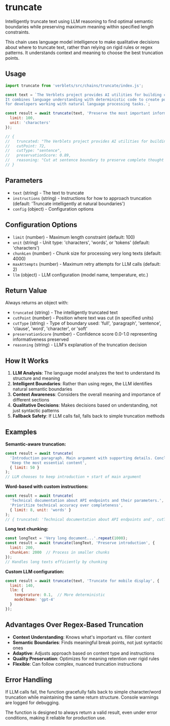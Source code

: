 # truncate

Intelligently truncate text using LLM reasoning to find optimal semantic boundaries while preserving maximum meaning within specified length constraints.

This chain uses language model intelligence to make qualitative decisions about where to truncate text, rather than relying on rigid rules or regex patterns. It understands context and meaning to choose the best truncation points.

## Usage

```javascript
import truncate from 'verblets/src/chains/truncate/index.js';

const text = `The Verblets project provides AI utilities for building complex systems. 
It combines language understanding with deterministic code to create powerful tools 
for developers working with natural language processing tasks.`;

const result = await truncate(text, 'Preserve the most important information', {
  limit: 100,
  unit: 'characters'
});

// {
//   truncated: "The Verblets project provides AI utilities for building complex systems.",
//   cutPoint: 72,
//   cutType: "sentence", 
//   preservationScore: 0.89,
//   reasoning: "Cut at sentence boundary to preserve complete thought about the project's purpose"
// }
```

## Parameters

- `text` (string) - The text to truncate
- `instructions` (string) - Instructions for how to approach truncation (default: 'Truncate intelligently at natural boundaries')
- `config` (object) - Configuration options

## Configuration Options

- `limit` (number) - Maximum length constraint (default: 100)
- `unit` (string) - Unit type: 'characters', 'words', or 'tokens' (default: 'characters')
- `chunkLen` (number) - Chunk size for processing very long texts (default: 4000)
- `maxAttempts` (number) - Maximum retry attempts for LLM calls (default: 2)
- `llm` (object) - LLM configuration (model name, temperature, etc.)

## Return Value

Always returns an object with:

- `truncated` (string) - The intelligently truncated text
- `cutPoint` (number) - Position where text was cut (in specified units)
- `cutType` (string) - Type of boundary used: 'full', 'paragraph', 'sentence', 'clause', 'word', 'character', or 'soft'
- `preservationScore` (number) - Confidence score 0.0-1.0 representing informativeness preserved
- `reasoning` (string) - LLM's explanation of the truncation decision

## How It Works

1. **LLM Analysis**: The language model analyzes the text to understand its structure and meaning
2. **Intelligent Boundaries**: Rather than using regex, the LLM identifies natural semantic boundaries
3. **Context Awareness**: Considers the overall meaning and importance of different sections
4. **Qualitative Decisions**: Makes decisions based on understanding, not just syntactic patterns
5. **Fallback Safety**: If LLM calls fail, falls back to simple truncation methods

## Examples

**Semantic-aware truncation:**
```javascript
const result = await truncate(
  'Introduction paragraph. Main argument with supporting details. Conclusion.',
  'Keep the most essential content',
  { limit: 50 }
);
// LLM chooses to keep introduction + start of main argument
```

**Word-based with custom instructions:**
```javascript
const result = await truncate(
  'Technical documentation about API endpoints and their parameters.',
  'Prioritize technical accuracy over completeness',
  { limit: 8, unit: 'words' }
);
// { truncated: 'Technical documentation about API endpoints and', cutType: 'word', ... }
```

**Long text chunking:**
```javascript
const longText = 'Very long document...'.repeat(1000);
const result = await truncate(longText, 'Preserve introduction', {
  limit: 200,
  chunkLen: 2000  // Process in smaller chunks
});
// Handles long texts efficiently by chunking
```

**Custom LLM configuration:**
```javascript
const result = await truncate(text, 'Truncate for mobile display', {
  limit: 140,
  llm: {
    temperature: 0.1,  // More deterministic
    modelName: 'gpt-4'
  }
});
```

## Advantages Over Regex-Based Truncation

- **Context Understanding**: Knows what's important vs. filler content
- **Semantic Boundaries**: Finds meaningful break points, not just syntactic ones
- **Adaptive**: Adjusts approach based on content type and instructions
- **Quality Preservation**: Optimizes for meaning retention over rigid rules
- **Flexible**: Can follow complex, nuanced truncation instructions

## Error Handling

If LLM calls fail, the function gracefully falls back to simple character/word truncation while maintaining the same return structure. Console warnings are logged for debugging.

The function is designed to always return a valid result, even under error conditions, making it reliable for production use.